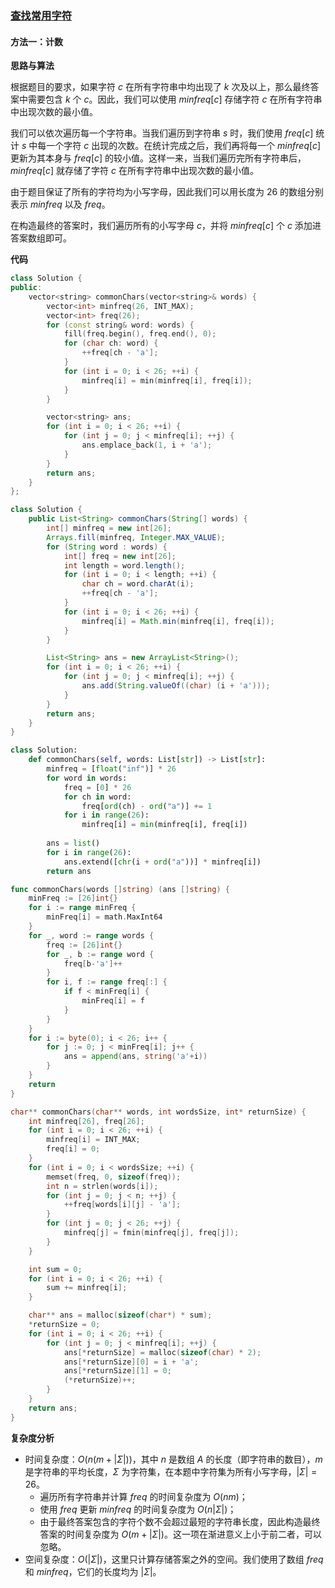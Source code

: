 ### [查找常用字符](https://leetcode.cn/problems/find-common-characters/solutions/445468/cha-zhao-chang-yong-zi-fu-by-leetcode-solution/)

#### 方法一：计数

**思路与算法**

根据题目的要求，如果字符 $c$ 在所有字符串中均出现了 $k$ 次及以上，那么最终答案中需要包含 $k$ 个 $c$。因此，我们可以使用 $minfreq[c]$ 存储字符 $c$ 在所有字符串中出现次数的最小值。

我们可以依次遍历每一个字符串。当我们遍历到字符串 $s$ 时，我们使用 $freq[c]$ 统计 $s$ 中每一个字符 $c$ 出现的次数。在统计完成之后，我们再将每一个 $minfreq[c]$ 更新为其本身与 $freq[c]$ 的较小值。这样一来，当我们遍历完所有字符串后，$minfreq[c]$ 就存储了字符 $c$ 在所有字符串中出现次数的最小值。

由于题目保证了所有的字符均为小写字母，因此我们可以用长度为 $26$ 的数组分别表示 $minfreq$ 以及 $freq$。

在构造最终的答案时，我们遍历所有的小写字母 $c$，并将 $minfreq[c]$ 个 $c$ 添加进答案数组即可。

**代码**

```cpp
class Solution {
public:
    vector<string> commonChars(vector<string>& words) {
        vector<int> minfreq(26, INT_MAX);
        vector<int> freq(26);
        for (const string& word: words) {
            fill(freq.begin(), freq.end(), 0);
            for (char ch: word) {
                ++freq[ch - 'a'];
            }
            for (int i = 0; i < 26; ++i) {
                minfreq[i] = min(minfreq[i], freq[i]);
            }
        }

        vector<string> ans;
        for (int i = 0; i < 26; ++i) {
            for (int j = 0; j < minfreq[i]; ++j) {
                ans.emplace_back(1, i + 'a');
            }
        }
        return ans;
    }
};
```

```java
class Solution {
    public List<String> commonChars(String[] words) {
        int[] minfreq = new int[26];
        Arrays.fill(minfreq, Integer.MAX_VALUE);
        for (String word : words) {
            int[] freq = new int[26];
            int length = word.length();
            for (int i = 0; i < length; ++i) {
                char ch = word.charAt(i);
                ++freq[ch - 'a'];
            }
            for (int i = 0; i < 26; ++i) {
                minfreq[i] = Math.min(minfreq[i], freq[i]);
            }
        }

        List<String> ans = new ArrayList<String>();
        for (int i = 0; i < 26; ++i) {
            for (int j = 0; j < minfreq[i]; ++j) {
                ans.add(String.valueOf((char) (i + 'a')));
            }
        }
        return ans;
    }
}
```

```python
class Solution:
    def commonChars(self, words: List[str]) -> List[str]:
        minfreq = [float("inf")] * 26
        for word in words:
            freq = [0] * 26
            for ch in word:
                freq[ord(ch) - ord("a")] += 1
            for i in range(26):
                minfreq[i] = min(minfreq[i], freq[i])
        
        ans = list()
        for i in range(26):
            ans.extend([chr(i + ord("a"))] * minfreq[i])
        return ans
```

```go
func commonChars(words []string) (ans []string) {
    minFreq := [26]int{}
    for i := range minFreq {
        minFreq[i] = math.MaxInt64
    }
    for _, word := range words {
        freq := [26]int{}
        for _, b := range word {
            freq[b-'a']++
        }
        for i, f := range freq[:] {
            if f < minFreq[i] {
                minFreq[i] = f
            }
        }
    }
    for i := byte(0); i < 26; i++ {
        for j := 0; j < minFreq[i]; j++ {
            ans = append(ans, string('a'+i))
        }
    }
    return
}
```

```c
char** commonChars(char** words, int wordsSize, int* returnSize) {
    int minfreq[26], freq[26];
    for (int i = 0; i < 26; ++i) {
        minfreq[i] = INT_MAX;
        freq[i] = 0;
    }
    for (int i = 0; i < wordsSize; ++i) {
        memset(freq, 0, sizeof(freq));
        int n = strlen(words[i]);
        for (int j = 0; j < n; ++j) {
            ++freq[words[i][j] - 'a'];
        }
        for (int j = 0; j < 26; ++j) {
            minfreq[j] = fmin(minfreq[j], freq[j]);
        }
    }

    int sum = 0;
    for (int i = 0; i < 26; ++i) {
        sum += minfreq[i];
    }

    char** ans = malloc(sizeof(char*) * sum);
    *returnSize = 0;
    for (int i = 0; i < 26; ++i) {
        for (int j = 0; j < minfreq[i]; ++j) {
            ans[*returnSize] = malloc(sizeof(char) * 2);
            ans[*returnSize][0] = i + 'a';
            ans[*returnSize][1] = 0;
            (*returnSize)++;
        }
    }
    return ans;
}
```

**复杂度分析**

- 时间复杂度：$O(n(m+|\Sigma|))$，其中 $n$ 是数组 $A$ 的长度（即字符串的数目），$m$ 是字符串的平均长度，$\Sigma$ 为字符集，在本题中字符集为所有小写字母，$|\Sigma|=26$。
  - 遍历所有字符串并计算 $freq$ 的时间复杂度为 $O(nm)$；
  - 使用 $freq$ 更新 $minfreq$ 的时间复杂度为 $O(n|\Sigma|)$；
  - 由于最终答案包含的字符个数不会超过最短的字符串长度，因此构造最终答案的时间复杂度为 $O(m+|\Sigma|)$。这一项在渐进意义上小于前二者，可以忽略。
- 空间复杂度：$O(|\Sigma|)$，这里只计算存储答案之外的空间。我们使用了数组 $freq$ 和 $minfreq$，它们的长度均为 $|\Sigma|$。
